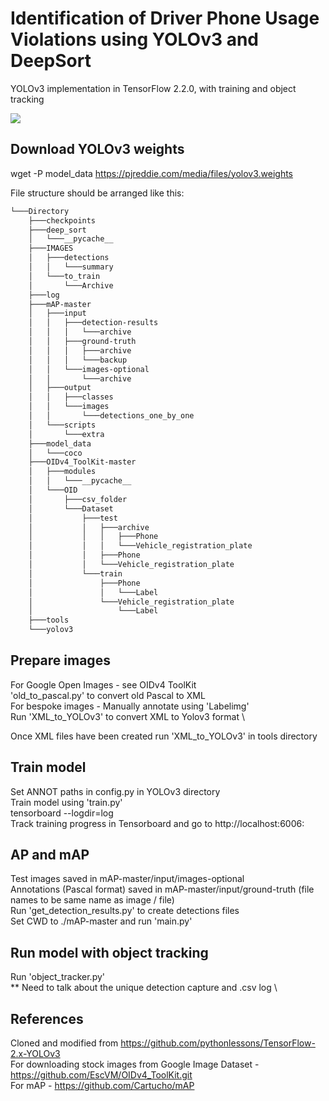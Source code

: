 # Identification of Driver Phone Usage Violations using YOLOv3 and DeepSort

YOLOv3 implementation in TensorFlow 2.2.0, with training and object tracking

![](capture.gif)

## Download YOLOv3 weights
wget -P model_data https://pjreddie.com/media/files/yolov3.weights

File structure should be arranged like this:
```bash
└───Directory
    ├───checkpoints
    ├───deep_sort
    │   └───__pycache__
    ├───IMAGES
    │   ├───detections
    │   │   └───summary
    │   └───to_train
    │       └───Archive
    ├───log
    ├───mAP-master
    │   ├───input
    │   │   ├───detection-results
    │   │   │   └───archive
    │   │   ├───ground-truth
    │   │   │   ├───archive
    │   │   │   └───backup
    │   │   └───images-optional
    │   │       └───archive
    │   ├───output
    │   │   ├───classes
    │   │   └───images
    │   │       └───detections_one_by_one
    │   └───scripts
    │       └───extra
    ├───model_data
    │   └───coco
    ├───OIDv4_ToolKit-master
    │   ├───modules
    │   │   └───__pycache__
    │   └───OID
    │       ├───csv_folder
    │       └───Dataset
    │           ├───test
    │           │   ├───archive
    │           │   │   ├───Phone
    │           │   │   └───Vehicle_registration_plate
    │           │   ├───Phone
    │           │   └───Vehicle_registration_plate
    │           └───train
    │               ├───Phone
    │               │   └───Label
    │               └───Vehicle_registration_plate
    │                   └───Label
    ├───tools
    └───yolov3
```

## Prepare images
For Google Open Images - see OIDv4 ToolKit \
'old_to_pascal.py' to convert old Pascal to XML \
For bespoke images - Manually annotate using 'Labelimg' \
Run 'XML_to_YOLOv3' to convert XML to Yolov3 format \

Once XML files have been created run 'XML_to_YOLOv3' in tools directory

## Train model
Set ANNOT paths in config.py in YOLOv3 directory \
Train model using 'train.py' \
tensorboard --logdir=log \
Track training progress in Tensorboard and go to http://localhost:6006\:

## AP and mAP
Test images saved in mAP-master/input/images-optional \
Annotations (Pascal format) saved in mAP-master/input/ground-truth (file names to be same name as image / file) \
Run 'get_detection_results.py' to create detections files \
Set CWD to ./mAP-master and run 'main.py'

## Run model with object tracking
Run 'object_tracker.py' \
** Need to talk about the unique detection capture and .csv log \

## References
Cloned and modified from https://github.com/pythonlessons/TensorFlow-2.x-YOLOv3 \
For downloading stock images from Google Image Dataset - https://github.com/EscVM/OIDv4_ToolKit.git \
For mAP - https://github.com/Cartucho/mAP